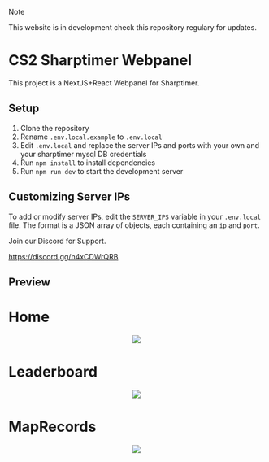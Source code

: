 > [!NOTE]
>This website is in development check this repository regulary for updates.
# CS2 Sharptimer Webpanel 

This project is a NextJS+React Webpanel for Sharptimer.

## Setup

1. Clone the repository
2. Rename `.env.local.example` to `.env.local`
3. Edit `.env.local` and replace the server IPs and ports with your own and your sharptimer mysql DB credentials
4. Run `npm install` to install dependencies
5. Run `npm run dev` to start the development server

## Customizing Server IPs

To add or modify server IPs, edit the `SERVER_IPS` variable in your `.env.local` file. The format is a JSON array of objects, each containing an `ip` and `port`.


Join our Discord for Support.

https://discord.gg/n4xCDWrQRB

## Preview

# Home
<div align="center">
<a href="https://i.gyazo.com/5a825ff37824ede31d95ec6cc8a19624.png">
<img src="https://i.gyazo.com/5a825ff37824ede31d95ec6cc8a19624.png" />
</a>
</div>

# Leaderboard

<div align="center">
<a href="https://i.gyazo.com/ba27ca9044edcb2462eb3fd6454210c7.png">
<img src="https://i.gyazo.com/ba27ca9044edcb2462eb3fd6454210c7.png" />
</a>
</div>

# MapRecords

<div align="center">
<a href="https://i.gyazo.com/91ec6ff7e45226444a8ea625ffa2a69a.png">
<img src="https://i.gyazo.com/91ec6ff7e45226444a8ea625ffa2a69a.png" />
</a>
</div>

